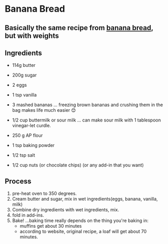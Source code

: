 # Banana Bread 
## Basically the same recipe from [banana bread](https://frogprincepaperie.com/best-banana-bread-recipe-with-sour-milk/), but with weights

## Ingredients
- 114g butter
- 200g sugar
- 2 eggs
- 1 tsp vanilla
- 3 mashed bananas 
... freezing brown bananas and crushing them in the bag makes life much easier :blush:

- 1/2 cup buttermilk or sour milk
... can make sour milk with 1 tablespoon vinegar-let curdle. 

- 250 g AP flour
- 1 tsp baking powder
- 1/2 tsp salt
- 1/2 cup nuts (or chocolate chips) (or any add-in that you want)

## Process
1. pre-heat oven to 350 degrees. 
2. Cream butter and sugar, mix in wet ingredients(eggs, banana, vanilla, milk)
3. Combine dry ingredients with wet ingredients, mix. 
4. fold in add-ins.
5. Bake! 
...baking time really depends on the thing you're baking in:
     - muffins get about 30 minutes
     - according to website, original recipe, a loaf will get about 70 minutes. 
